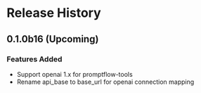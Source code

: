 # Release History

## 0.1.0b16 (Upcoming)

### Features Added
- Support openai 1.x for promptflow-tools
- Rename api_base to base_url for openai connection mapping
